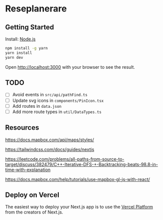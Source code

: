 # Reseplanerare

## Getting Started

Install: [Node.js](https://nodejs.org/en/)

```bash
npm install -g yarn
yarn install
yarn dev
```

Open [http://localhost:3000](http://localhost:3000) with your browser to see the result.

## TODO

- [ ] Avoid events in `src/api/pathFind.ts`
- [ ] Update svg icons in `components/PinIcon.tsx`
- [ ] Add routes in `data.json`
- [ ] Add more route types in `util/DataTypes.ts`

## Resources

<https://docs.mapbox.com/api/maps/styles/>

<https://tailwindcss.com/docs/guides/nextjs>

<https://leetcode.com/problems/all-paths-from-source-to-target/discuss/382479/C++-Iterative-DFS-+-Backtracking-beats-98.8-in-time-with-explanation>

<https://docs.mapbox.com/help/tutorials/use-mapbox-gl-js-with-react/>

## Deploy on Vercel

The easiest way to deploy your Next.js app is to use the [Vercel Platform](https://vercel.com/new?utm_medium=default-template&filter=next.js&utm_source=create-next-app&utm_campaign=create-next-app-readme) from the creators of Next.js.
